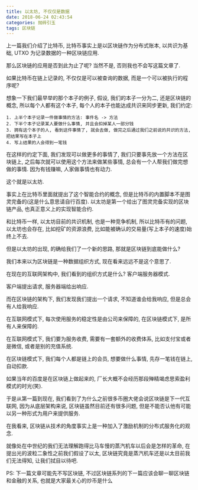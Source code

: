 ```yaml
---
title: 以太坊, 不仅仅是数据
date: 2018-06-24 02:43:54
categories: 抛砖引玉
tags: 区块链
---
```


上一篇我们介绍了比特币, 比特币事实上是以区块链作为分布式账本, 以共识为基础, 
UTXO 为记录数据的一种区块链应用.

那么区块链的应用是否到此为止了呢? 当然不是, 否则我也不会写这篇文章了.

如果比特币在链上记录的, 不仅仅是可以被查询的数据, 而是一个可以被执行的程序呢?

想象一下我们最早举的那个本子的例子, 假设, 我们的本子一分为二, 还是区块链的概念, 
所以每个人都有这个本子, 每个人的本子也能达成共识来同步更新, 我们约定:

    1. 上半个本子记录一件做事情的方法: 事件名 -> 方法
    2. 下半个本子记录某人要做什么事情, 并且会扣掉某人一部分钱
    3. 拥有这个本子的人, 看到这件事情了, 就会去做, 做完之后通过我们之前说的共识的方法, 把结果写在本子上
    4. 写上结果的人会得到一笔钱

在这样的约定下面, 我们发现可以做更多的事情了, 我们只要事先放一个方法在区块链上,
之后每次就可以使用这个方法来做某些事情, 总会有一个人帮我们做完想做的事情.
因为有钱赚嘛, 人家做事情也有动力.

这个就是以太坊.

事实上在比特币里面就提出了这个智能合约的概念, 但是比特币的内置脚本不是图灵完备的(这是什么意思请自行百度).
以太坊是第一个给出了图灵完备实现的区块链产品, 也真正意义上的实现智能合约.

和比特币一样, 以太坊目前的共识机制, 也是一种竞争机制, 所以比特币有的问题, 以太坊也会存在,
比如挖矿的资源浪费, 比如能被确认的交易量(写上本子的速度)始终上不去.

但是以太坊的出现, 的确给我们了一个新的思路, 那就是区块链到底能做什么?

我们本来以为区块链是一种数据组织方式, 现在看来远远不是这个意思了.

在现在的互联网架构中, 我们看到的组织方式是什么? 客户端服务器模式.

客户端提出请求, 服务器端给出响应.

而在区块链的架构下, 我们发现我们提出一个请求, 不知道谁会给我响应, 但是总会有人给我响应.

在互联网模式下, 每次使用服务的稳定性是由公司来保障的, 在区块链模式下, 是所有人来保障的.

在互联网模式下, 我们要为服务收费, 需要有一套额外的收费体系, 比如支付宝或者是微信, 或者是别的充值系统.

在区块链模式下, 我们每个人都是链上的会员, 想要做什么事情, 先存一笔钱在链上, 自动扣款.

如果当年的百度是在区块链上做起来的, 厂长大概不会经历那段殚精竭虑思索盈利模式的时光(笑).

于是从第一篇到现在, 我们看到了为什么之前很多币圈大佬会说区块链是下一代互联网,
因为从底层架构来说, 区块链虽然目前还有很多问题, 但是不能否认他有可能以另一种形式为用户来提供服务.

在我看来, 区块链从技术的角度事实上是一种加入了激励机制的分布式服务化的观念.

就像处在中世纪的我们无法理解跑得比马车慢的蒸汽机车以后会是怎样的革命,
在提出光的波粒二象性之前我们假设了以太, 区块链究竟是蒸汽机车还是以太目前我们无法得知,
让我们拭目以待吧.

PS: 下一篇文章可能先不写区块链, 不过区块链系列的下一篇应该会聊一聊区块链和金融的关系, 也就是大家最关心的炒币是什么
